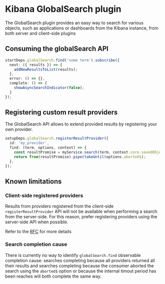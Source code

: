 # Kibana GlobalSearch plugin

The GlobalSearch plugin provides an easy way to search for various objects, such as applications
or dashboards from the Kibana instance, from both server and client-side plugins

## Consuming the globalSearch API

```ts
startDeps.globalSearch.find('some term').subscribe({
  next: ({ results }) => {
    addNewResultsToList(results);
  },
  error: () => {},
  complete: () => {
    showAsyncSearchIndicator(false);
  }
});
```

## Registering custom result providers

The GlobalSearch API allows to extend provided results by registering your own provider.

```ts
setupDeps.globalSearch.registerResultProvider({
  id: 'my_provider',
  find: (term, options, context) => {
    const resultPromise = myService.search(term, context.core.savedObjects.client);
    return from(resultPromise).pipe(takeUntil(options.aborted$);
  },
});
```

## Known limitations

### Client-side registered providers

Results from providers registered from the client-side `registerResultProvider` API will
not be available when performing a search from the server-side. For this reason, prefer
registering providers using the server-side API when possible.

Refer to the [RFC](../../../../../rfcs/text/0011_global_search.md#result_provider_registration) for more details

### Search completion cause

There is currently no way to identify `globalSearch.find` observable completion cause:
searches completing because all providers returned all their results and searches
completing because the consumer aborted the search using the `aborted$` option or because
the internal timout period has been reaches will both complete the same way.
